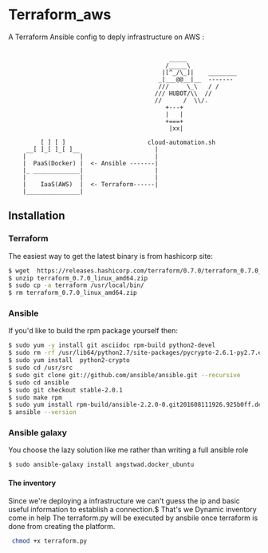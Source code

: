 # Terraform_aws

A Terraform Ansible config to deply infrastructure on AWS :

```

                                             _____                               
                                            /_____\      
                                           |[^_/\_]|    ________
                                          _|___@@__|__  -------                          
                                          ///     \_\   / /                          
                                         /// HUBOT/\\  //                         
                                         //      /  \\/.     
                                            +---+                            
                                            |   |                            
                                            +===+                            
                                             |xx|  

         [ ] [ ]                       cloud-automation.sh
     __[ ]_[ ]_[ ]__                     |
    |               |                    |
    |  PaaS(Docker) |  <- Ansible -------|
    |_ _____________|                    |
    |               |                    |
    |    IaaS(AWS)  |  <- Terraform------|
    |_______________|

```
## Installation

### Terraform
The easiest way to get the latest binary is 
from hashicorp site:

```bash
$ wget  https://releases.hashicorp.com/terraform/0.7.0/terraform_0.7.0_linux_amd64.zip
$ unzip terraform_0.7.0_linux_amd64.zip 
$ sudo cp -a terraform /usr/local/bin/
$ rm terraform_0.7.0_linux_amd64.zip 
```

### Ansible
If you'd like to build the rpm package yourself then:

```bash
$ sudo yum -y install git asciidoc rpm-build python2-devel
$ sudo rm -rf /usr/lib64/python2.7/site-packages/pycrypto-2.6.1-py2.7.egg-info*
$ sudo yum install  python2-crypto
$ sudo cd /usr/src
$ sudo git clone git://github.com/ansible/ansible.git --recursive
$ sudo cd ansible
$ sudo git checkout stable-2.0.1
$ sudo make rpm
$ sudo yum install rpm-build/ansible-2.2.0-0.git201608111926.925b0ff.devel.el7.centos.noarch.rpm
$ ansible --version
```
### Ansible galaxy 
You choose the lazy solution like me rather than writing a full ansible role 

```bash
$ sudo ansible-galaxy install angstwad.docker_ubuntu 
```
#### The inventory
Since we're deploying a infrastructure we can't guess the ip and basic useful information to establish a connection.$
That's we Dynamic inventory come in help 
The terraform.py will be executed by ansbile once terraform is done from creating the platform.

```bash
 chmod +x terraform.py
``` 

